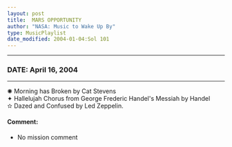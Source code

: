 ```yaml
---
layout: post
title:  MARS OPPORTUNITY
author: "NASA: Music to Wake Up By"
type: MusicPlaylist
date_modified: 2004-01-04:Sol 101
---
```


----
### DATE: April 16, 2004
----
✺ Morning has Broken by Cat Stevens  &nbsp;<br />✦ Hallelujah Chorus from George Frederic Handel's Messiah by Handel  &nbsp;<br />✫ Dazed and Confused by Led Zeppelin.

#### Comment:
* No mission comment
